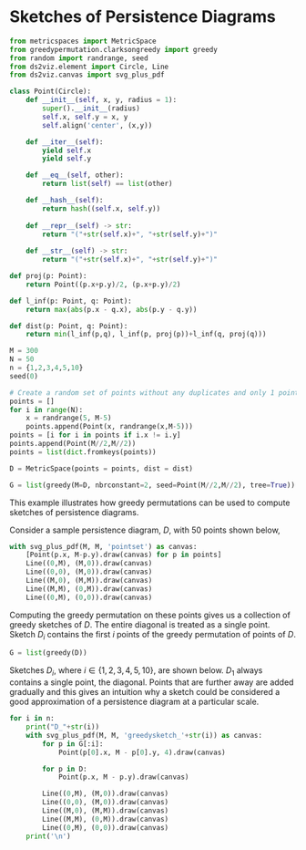 # Sketches of Persistence Diagrams

```python {cmd id="setup" hide}
from metricspaces import MetricSpace
from greedypermutation.clarksongreedy import greedy
from random import randrange, seed
from ds2viz.element import Circle, Line
from ds2viz.canvas import svg_plus_pdf

class Point(Circle):
    def __init__(self, x, y, radius = 1):
        super().__init__(radius)
        self.x, self.y = x, y
        self.align('center', (x,y))

    def __iter__(self):
        yield self.x
        yield self.y

    def __eq__(self, other):
        return list(self) == list(other)

    def __hash__(self):
        return hash((self.x, self.y))
    
    def __repr__(self) -> str:
        return "("+str(self.x)+", "+str(self.y)+")"
    
    def __str__(self) -> str:
        return "("+str(self.x)+", "+str(self.y)+")"

def proj(p: Point):
    return Point((p.x+p.y)/2, (p.x+p.y)/2)

def l_inf(p: Point, q: Point):
    return max(abs(p.x - q.x), abs(p.y - q.y))

def dist(p: Point, q: Point):
    return min(l_inf(p,q), l_inf(p, proj(p))+l_inf(q, proj(q)))

M = 300
N = 50
n = {1,2,3,4,5,10}
seed(0)

# Create a random set of points without any duplicates and only 1 point on the diagonal, (M//2,M//2)
points = []
for i in range(N):
    x = randrange(5, M-5)
    points.append(Point(x, randrange(x,M-5)))
points = [i for i in points if i.x != i.y]
points.append(Point(M//2,M//2))
points = list(dict.fromkeys(points))

D = MetricSpace(points = points, dist = dist)

G = list(greedy(M=D, nbrconstant=2, seed=Point(M//2,M//2), tree=True))
```

This example illustrates how greedy permutations can be used to compute sketches of persistence diagrams.

Consider a sample persistence diagram, $D$, with $50$ points shown below,

```python {cmd continue="setup" output="html" hide}
with svg_plus_pdf(M, M, 'pointset') as canvas:
    [Point(p.x, M-p.y).draw(canvas) for p in points]
    Line((0,M), (M,0)).draw(canvas)
    Line((0,0), (M,0)).draw(canvas)
    Line((M,0), (M,M)).draw(canvas)
    Line((M,M), (0,M)).draw(canvas)
    Line((0,M), (0,0)).draw(canvas)
```

Computing the greedy permutation on these points gives us a collection of greedy sketches of $D$. The entire diagonal is treated as a single point. Sketch $D_i$ contains the first $i$ points of the greedy permutation of points of $D$.

```python {cmd continue="setup"}
G = list(greedy(D))
```

Sketches $D_i$, where $i \in \{1,2,3,4,5,10\}$, are shown below. $D_1$ always contains a single point, the diagonal. Points that are further away are added gradually and this gives an intuition why a sketch could be considered a good approximation of a persistence diagram at a particular scale.

```python {cmd continue="setup" output="html" hide}
for i in n:
    print("D_"+str(i))
    with svg_plus_pdf(M, M, 'greedysketch_'+str(i)) as canvas:
        for p in G[:i]:
            Point(p[0].x, M - p[0].y, 4).draw(canvas)

        for p in D:
            Point(p.x, M - p.y).draw(canvas)

        Line((0,M), (M,0)).draw(canvas)
        Line((0,0), (M,0)).draw(canvas)
        Line((M,0), (M,M)).draw(canvas)
        Line((M,M), (0,M)).draw(canvas)
        Line((0,M), (0,0)).draw(canvas)
    print('\n')
```